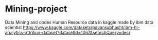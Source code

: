 # Mining-project
Data Mining and codes
Human Resource data in kaggle made by ibm data scientist
https://www.kaggle.com/datasets/pavansubhasht/ibm-hr-analytics-attrition-dataset?datasetId=1067&searchQuery=deci
